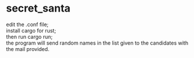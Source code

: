 # secret_santa

edit the .conf file;<br />
install cargo for rust;<br />
then run cargo run;<br />
the program will send random names in the list given to the candidates with the mail provided.
